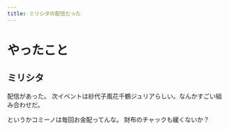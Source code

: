 ```yaml
---
title: ミリシタの配信だった
---
```


# やったこと

## ミリシタ

配信があった。
次イベントは紗代子風花千鶴ジュリアらしい。なんかすごい組み合わせだ。

というかコミーノは毎回お金配ってんな。
財布のチャックも緩くないか？
